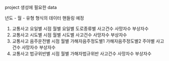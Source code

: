 project 생성에 필요한 data

년도 - 월 - 유형 형식의 데이터 핸들링 예정

1. 교통사고 요일별
    시점
    월별
    요일별
    도로종류별
    사고건수
    사망자수
    부상자수
2. 교통사고 시도별
    시점
    월별
    시도별
    사고건수
    사망자수
    부상자수
3. 교통사고 음주운전별
    시점
    월별
    가해자음주정도별1
    가해자음주정도별2
    주야별
    사고건수
    사망자수
    부상자수
4. 교통사고 법규위반별
    시점
    월별
    가해자법규위반
    사고건수
    사망자수
    부상자수
